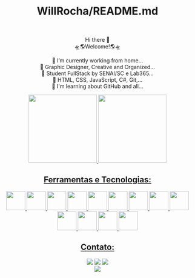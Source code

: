 <div align="center">

<h1>WillRocha/README.md </h1> <br>

Hi there 👋 <br>
🛸🌎Welcome!🌎🛸<br>

🔭 I’m currently working from home... <br>
🧩 Graphic Designer, Creative and Organized... <br>
📖 Student FullStack by SENAI/SC e Lab365... <br>
🌱 HTML, CSS, JavaScript, C#, Git,... <br>
🤔 I'm learning about GitHub and all... <br>

<div>
<a href="https://github.com/williamdiasrocha">
<img height="180em" src="https://github-readme-stats.vercel.app/api/top-langs/?username=williamdiasrocha&layout=compact&langs_count=7&theme=dracula"/>
<img height="180em" src="https://github-readme-stats.vercel.app/api?username=williamdiasrocha&show_icons=true&theme=dracula&include_all_commits=true&count_private=true"/>
</div>

## Ferramentas e Tecnologias:
<div>
  <img src="https://cdn.jsdelivr.net/gh/devicons/devicon/icons/vscode/vscode-original-wordmark.svg" width="50" height="50" />
  <img src="https://cdn.jsdelivr.net/gh/devicons/devicon/icons/csharp/csharp-original.svg" width="50" height="50" />
  </svg></svg> <img src="https://cdn.jsdelivr.net/gh/devicons/devicon/icons/github/github-original.svg" width="50" height="50" /> 
  <img src="https://cdn.jsdelivr.net/gh/devicons/devicon/icons/microsoftsqlserver/microsoftsqlserver-plain-wordmark.svg" width="50" height="50" />     <img src="https://cdn.jsdelivr.net/gh/devicons/devicon/icons/dotnetcore/dotnetcore-original.svg" width="50" height="50" /> 
  <img src="https://cdn.jsdelivr.net/gh/devicons/devicon/icons/nuget/nuget-original.svg" width="50" height="50" /> 
  <img src="https://cdn.jsdelivr.net/gh/devicons/devicon/icons/html5/html5-original-wordmark.svg" width="50" height="50" /> 
  <img src="https://cdn.jsdelivr.net/gh/devicons/devicon/icons/css3/css3-original-wordmark.svg" width="50" height="50" /> 
  <img src="https://cdn.jsdelivr.net/gh/devicons/devicon/icons/javascript/javascript-original.svg" width="50" height="50" />
  <img src="https://cdn.jsdelivr.net/gh/devicons/devicon/icons/nodejs/nodejs-original.svg"  width="50" height="50" />
  <img src="https://cdn.jsdelivr.net/gh/devicons/devicon/icons/react/react-original-wordmark.svg" width="50" height="50" />
  <img src="https://cdn.jsdelivr.net/gh/devicons/devicon/icons/trello/trello-plain.svg" width="50" height="50" />
  <img src="https://cdn.jsdelivr.net/gh/devicons/devicon/icons/figma/figma-original.svg" width="50" height="50" />
  
</div>

## Contato:

<div>
<a href="https://instagram.com/will.diasr" target="_blank"><img src="https://img.shields.io/badge/-Instagram-%23E4405F?style=for-the-badge&logo=instagram&logoColor=white" target="_blank"></a>
<a href = "mailto:uill_pf@hotmail.com"><img src="https://img.shields.io/badge/Gmail-D14836?style=for-the-badge&logo=gmail&logoColor=white" target="_blank"></a>
<a href="https://www.linkedin.com/in/williamdiasrocha" target="_blank"><img src="https://img.shields.io/badge/-LinkedIn-%230077B5?style=for-the-badge&logo=linkedin&logoColor=white" target="_blank"></a>   
</div>
<a href="https://williamdiasrocha.github.io/M2S02_Ex3_CurriculoDev/" target="_grey"><img src="https://img.shields.io/badge/-Currículum Vitae-%230077B5?style=for-the-badge&logo=curriculum&logoColor=white" target="_grey"></a>   
</div>
</div>
